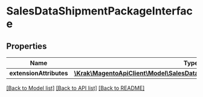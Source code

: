 # SalesDataShipmentPackageInterface

## Properties
Name | Type | Description | Notes
------------ | ------------- | ------------- | -------------
**extensionAttributes** | [**\Krak\MagentoApiClient\Model\SalesDataShipmentPackageExtensionInterface**](SalesDataShipmentPackageExtensionInterface.md) |  | [optional] 

[[Back to Model list]](../README.md#documentation-for-models) [[Back to API list]](../README.md#documentation-for-api-endpoints) [[Back to README]](../README.md)


